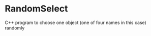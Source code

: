 RandomSelect
============

C++ program to choose one object (one of four names in this case) randomly
